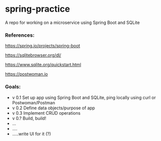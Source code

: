 # spring-practice
A repo for working on a microservice using Spring Boot and SQLite

### References: 
https://spring.io/projects/spring-boot

https://sqlitebrowser.org/dl/

https://www.sqlite.org/quickstart.html

https://postwoman.io

### Goals:
* v 0.1 Set up app using Spring Boot and SQLite, ping locally using curl or Postwoman/Postman  
* v 0.2 Define data objects/purpose of app  
* v 0.3 Implement CRUD operations  
* v 0.? Build, build!  
* ...  
* ....  
* .....write UI for it (?)  
